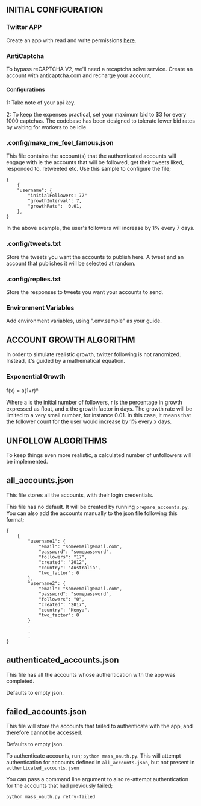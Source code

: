 ## INITIAL CONFIGURATION

### Twitter APP
Create an app with read and write permissions [here](https://developer.twitter.com/en/portal/apps/new).

### AntiCaptcha
To bypass reCAPTCHA V2, we'll need a recaptcha solve service. Create an account with anticaptcha.com and recharge your account.

#### Configurations
1: Take note of your api key.

2: To keep the expenses practical, set your maximum bid to $3 for every 1000 captchas. The codebase has been designed to tolerate lower bid rates by waiting for workers to be idle.

### .config/make_me_feel_famous.json
This file contains the account(s) that the authenticated accounts will engage with ie the accounts that will be followed, get their tweets liked, responded to, retweeted etc. Use this sample to configure the file;


	{
		{
		"username": {
			"initialFollowers: 77"
			"growthInterval": 7,
			"growthRate":  0.01,
		},
	}

In the above example, the user's followers will increase by 1% every 7 days.

### .config/tweets.txt
Store the tweets you want the accounts to publish here. A tweet and an account that publishes it will be selected at random.

### .config/replies.txt
Store the responses to tweets you want your accounts to send.

### Environment Variables
Add environment variables, using ".env.sample" as your guide.


## ACCOUNT GROWTH ALGORITHM

In order to simulate realistic growth, twitter following is not ranomized. Instead, it's guided by a mathematical equation.


### Exponential Growth

f(x) = a(1+r)<sup>x</sup>


Where a is the initial number of followers, r is the percentage in growth expressed as float, and x the growth factor in days. The growth rate will be limited to a very small number, for instance 0.01. In this case, it means that the follower count for the user would increase by 1% every x days.


## UNFOLLOW ALGORITHMS

To keep things even more realistic, a calculated number of unfollowers will be implemented.

## all_accounts.json
This file stores all the accounts, with their login credentials.

This file has no default. It will be created by running `prepare_accounts.py`. You can also add the accounts manually to the json file following this format;

    {
		{
		    "username1": {
		        "email": "someemail@email.com",
		        "password": "somepassword",
		        "followers": "17",
		        "created": "2012",
		        "country": "Australia",
		        "two_factor": 0
		    },
		    "username2": {
		        "email": "someemail@email.com",
		        "password": "somepassword",
		        "followers": "0",
		        "created": "2017",
		        "country": "Kenya",
		        "two_factor": 0
		    }
		    .
		    .
		    .
    }

## authenticated_accounts.json
This file has all the accounts whose authentication with the app was completed.

Defaults to empty json.

## failed_accounts.json
This file will store the accounts that failed to authenticate with the app, and therefore cannot be accessed.

Defaults to empty json.


To authenticate accounts, run; `python mass_oauth.py`. This will attempt authentication for accounts defined in `all_accounts.json`, but not present in `authenticated_accounts.json`


You can pass a command line argument to also re-attempt authentication for the accounts that had previously failed;

`python mass_oauth.py retry-failed`
